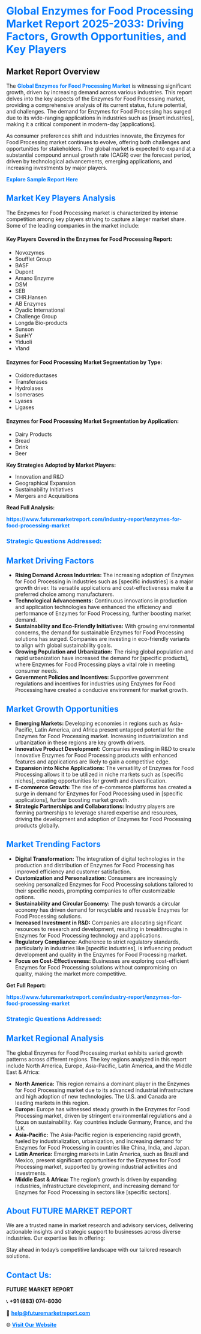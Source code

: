 <h1 style="color: #007BFF;">Global Enzymes for Food Processing Market Report 2025-2033: Driving Factors, Growth Opportunities, and Key Players</h1>

<section id="overview">
<h2>Market Report Overview</h2>
<p>The <a href="https://www.futuremarketreport.com/industry-report/enzymes-for-food-processing-market" style="color: #007BFF; text-decoration: none;"><strong>Global Enzymes for Food Processing Market</strong></a> is witnessing significant growth, driven by increasing demand across various industries. This report delves into the key aspects of the Enzymes for Food Processing market, providing a comprehensive analysis of its current status, future potential, and challenges. The demand for Enzymes for Food Processing has surged due to its wide-ranging applications in industries such as [insert industries], making it a critical component in modern-day [applications].</p>
<p>As consumer preferences shift and industries innovate, the Enzymes for Food Processing market continues to evolve, offering both challenges and opportunities for stakeholders. The global market is expected to expand at a substantial compound annual growth rate (CAGR) over the forecast period, driven by technological advancements, emerging applications, and increasing investments by major players.</p>
</section>

<section id="overview">
<p><a href="https://www.futuremarketreport.com/request-sample/reportId=115169" style="color: #007BFF; text-decoration: none;"><strong>Explore Sample Report Here</strong></a></p>
</section>

<section id="key-players">
<h2 style="color: #007BFF;">Market Key Players Analysis</h2>
<p>The Enzymes for Food Processing market is characterized by intense competition among key players striving to capture a larger market share. Some of the leading companies in the market include:</p>
<h4>Key Players Covered in the Enzymes for Food Processing Report:</h4>
<ul><li>Novozymes</li><li>Soufflet Group</li><li>BASF</li><li>Dupont</li><li>Amano Enzyme</li><li>DSM</li><li>SEB</li><li>CHR.Hansen</li><li>AB Enzymes</li><li>Dyadic International</li><li>Challenge Group</li><li>Longda Bio-products</li><li>Sunson</li><li>SunHY</li><li>Yiduoli</li><li>Vland</li></ul>
<h4>Enzymes for Food Processing Market Segmentation by Type:</h4>
<ul><li>Oxidoreductases</li><li>Transferases</li><li>Hydrolases</li><li>Isomerases</li><li>Lyases</li><li>Ligases</li></ul>

<h4>Enzymes for Food Processing Market Segmentation by Application:</h4>
<ul><li>Dairy Products</li><li>Bread</li><li>Drink</li><li>Beer</li></ul>
<p><strong>Key Strategies Adopted by Market Players:</strong></p>
<ul>
<li>Innovation and R&D</li>
<li>Geographical Expansion</li>
<li>Sustainability Initiatives</li>
<li>Mergers and Acquisitions</li>
</ul>
</section>

<section>
<p><strong>Read Full Analysis: </strong></p><a href="https://www.futuremarketreport.com/industry-report/enzymes-for-food-processing-market" style="color: #007BFF; text-decoration: none;"><strong>https://www.futuremarketreport.com/industry-report/enzymes-for-food-processing-market</strong></a>
<h3 style="color: #007BFF;">Strategic Questions Addressed:</h3>
</section>

<section id="driving-factors">
<h2 style="color: #007BFF;">Market Driving Factors</h2>
<ul>
<li><strong>Rising Demand Across Industries:</strong> The increasing adoption of Enzymes for Food Processing in industries such as [specific industries] is a major growth driver. Its versatile applications and cost-effectiveness make it a preferred choice among manufacturers.</li>
<li><strong>Technological Advancements:</strong> Continuous innovations in production and application technologies have enhanced the efficiency and performance of Enzymes for Food Processing, further boosting market demand.</li>
<li><strong>Sustainability and Eco-Friendly Initiatives:</strong> With growing environmental concerns, the demand for sustainable Enzymes for Food Processing solutions has surged. Companies are investing in eco-friendly variants to align with global sustainability goals.</li>
<li><strong>Growing Population and Urbanization:</strong> The rising global population and rapid urbanization have increased the demand for [specific products], where Enzymes for Food Processing plays a vital role in meeting consumer needs.</li>
<li><strong>Government Policies and Incentives:</strong> Supportive government regulations and incentives for industries using Enzymes for Food Processing have created a conducive environment for market growth.</li>
</ul>
</section>

<section id="growth-opportunities">
<h2 style="color: #007BFF;">Market Growth Opportunities</h2>
<ul>
<li><strong>Emerging Markets:</strong> Developing economies in regions such as Asia-Pacific, Latin America, and Africa present untapped potential for the Enzymes for Food Processing market. Increasing industrialization and urbanization in these regions are key growth drivers.</li>
<li><strong>Innovative Product Development:</strong> Companies investing in R&D to create innovative Enzymes for Food Processing products with enhanced features and applications are likely to gain a competitive edge.</li>
<li><strong>Expansion into Niche Applications:</strong> The versatility of Enzymes for Food Processing allows it to be utilized in niche markets such as [specific niches], creating opportunities for growth and diversification.</li>
<li><strong>E-commerce Growth:</strong> The rise of e-commerce platforms has created a surge in demand for Enzymes for Food Processing used in [specific applications], further boosting market growth.</li>
<li><strong>Strategic Partnerships and Collaborations:</strong> Industry players are forming partnerships to leverage shared expertise and resources, driving the development and adoption of Enzymes for Food Processing products globally.</li>
</ul>
</section>

<section id="trending-factors">
<h2 style="color: #007BFF;">Market Trending Factors</h2>
<ul>
<li><strong>Digital Transformation:</strong> The integration of digital technologies in the production and distribution of Enzymes for Food Processing has improved efficiency and customer satisfaction.</li>
<li><strong>Customization and Personalization:</strong> Consumers are increasingly seeking personalized Enzymes for Food Processing solutions tailored to their specific needs, prompting companies to offer customizable options.</li>
<li><strong>Sustainability and Circular Economy:</strong> The push towards a circular economy has driven demand for recyclable and reusable Enzymes for Food Processing solutions.</li>
<li><strong>Increased Investment in R&D:</strong> Companies are allocating significant resources to research and development, resulting in breakthroughs in Enzymes for Food Processing technology and applications.</li>
<li><strong>Regulatory Compliance:</strong> Adherence to strict regulatory standards, particularly in industries like [specific industries], is influencing product development and quality in the Enzymes for Food Processing market.</li>
<li><strong>Focus on Cost-Effectiveness:</strong> Businesses are exploring cost-efficient Enzymes for Food Processing solutions without compromising on quality, making the market more competitive.</li>
</ul>
</section>

<section>
<p><strong>Get Full Report: </strong></p><a href="https://www.futuremarketreport.com/industry-report/enzymes-for-food-processing-market" style="color: #007BFF; text-decoration: none;"><strong>https://www.futuremarketreport.com/industry-report/enzymes-for-food-processing-market</strong></a>
<h3 style="color: #007BFF;">Strategic Questions Addressed:</h3>
</section>


<section id="regional-analysis">
<h2 style="color: #007BFF;">Market Regional Analysis</h2>
<p>The global Enzymes for Food Processing market exhibits varied growth patterns across different regions. The key regions analyzed in this report include North America, Europe, Asia-Pacific, Latin America, and the Middle East & Africa:</p>
<ul>
<li><strong>North America:</strong> This region remains a dominant player in the Enzymes for Food Processing market due to its advanced industrial infrastructure and high adoption of new technologies. The U.S. and Canada are leading markets in this region.</li>
<li><strong>Europe:</strong> Europe has witnessed steady growth in the Enzymes for Food Processing market, driven by stringent environmental regulations and a focus on sustainability. Key countries include Germany, France, and the U.K.</li>
<li><strong>Asia-Pacific:</strong> The Asia-Pacific region is experiencing rapid growth, fueled by industrialization, urbanization, and increasing demand for Enzymes for Food Processing in countries like China, India, and Japan.</li>
<li><strong>Latin America:</strong> Emerging markets in Latin America, such as Brazil and Mexico, present significant opportunities for the Enzymes for Food Processing market, supported by growing industrial activities and investments.</li>
<li><strong>Middle East & Africa:</strong> The region’s growth is driven by expanding industries, infrastructure development, and increasing demand for Enzymes for Food Processing in sectors like [specific sectors].</li>
</ul>
</section>

<footer>
<h2 style="color: #007BFF;">About FUTURE MARKET REPORT</h2>
<p>We are a trusted name in market research and advisory services, delivering actionable insights and strategic support to businesses across diverse industries. Our expertise lies in offering:</p>

<p>Stay ahead in today’s competitive landscape with our tailored research solutions.</p>

<h2 style="color: #007BFF;">Contact Us:</h2>
<p><strong>FUTURE MARKET REPORT</strong></p>
<p>📞 <strong>+91 (883) 074-8030</strong></p>
<p>📧 <strong><a href="mailto:help@futuremarketreport.com" style="color: #007BFF;">help@futuremarketreport.com</a></strong></p>
<p>🌐 <strong><a href="https://www.futuremarketreport.com/" style="color: #007BFF;">Visit Our Website</a></strong></p>
</footer>